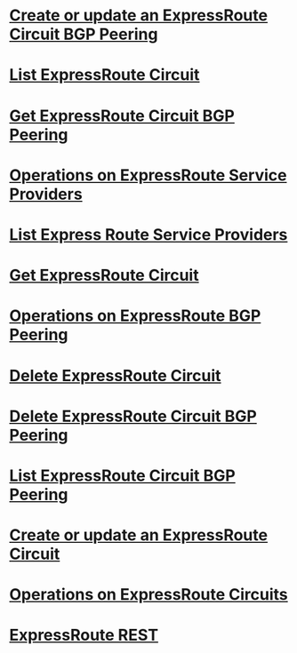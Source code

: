 # [Create or update an ExpressRoute Circuit BGP Peering](AzureExpressRouteREST/Create-or-update-an-ExpressRoute-Circuit-BGP-Peering.md)
# [List ExpressRoute Circuit](AzureExpressRouteREST/List-ExpressRoute-Circuit.md)
# [Get ExpressRoute Circuit BGP Peering](AzureExpressRouteREST/Get-ExpressRoute-Circuit-BGP-Peering.md)
# [Operations on ExpressRoute Service Providers](AzureExpressRouteREST/Operations-on-ExpressRoute-Service-Providers.md)
# [List Express Route Service Providers](AzureExpressRouteREST/List-Express-Route-Service-Providers.md)
# [Get ExpressRoute Circuit](AzureExpressRouteREST/Get-ExpressRoute-Circuit.md)
# [Operations on ExpressRoute BGP Peering](AzureExpressRouteREST/Operations-on-ExpressRoute-BGP-Peering.md)
# [Delete ExpressRoute Circuit](AzureExpressRouteREST/Delete-ExpressRoute-Circuit.md)
# [Delete ExpressRoute Circuit BGP Peering](AzureExpressRouteREST/Delete-ExpressRoute-Circuit-BGP-Peering.md)
# [List ExpressRoute Circuit BGP Peering](AzureExpressRouteREST/List-ExpressRoute-Circuit-BGP-Peering.md)
# [Create or update an ExpressRoute Circuit](AzureExpressRouteREST/Create-or-update-an-ExpressRoute-Circuit.md)
# [Operations on ExpressRoute Circuits](AzureExpressRouteREST/Operations-on-ExpressRoute-Circuits.md)
# [ExpressRoute REST](AzureExpressRouteREST/ExpressRoute-REST.md)
